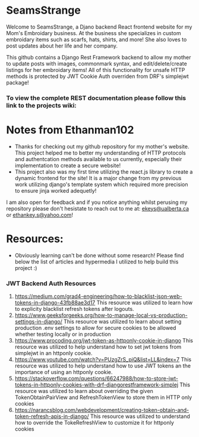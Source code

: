 # SeamsStrange
Welcome to SeamsStrange, a Djano backend React frontend website for my Mom's Embroidary business. At the business she specializes in custom embroidary items such as scarfs, hats, shirts, and more! She also loves to post updates about her life and her company.

This github contains a Django Rest Framework backend to allow my mother to update posts with images, commonmark syntax, and edit/delete/create listings for her embroidary items! All of this functionality for unsafe HTTP methods is protected by JWT Cookie Auth overriden from DRF's simplejwt package! 

### To view the complete REST documentation please follow this link to the projects wiki:

# Notes from Ethanman102
 - Thanks for checking out my github repository for my mother's website. This project helped me to better my understanding of HTTP protocols and authentcation methods available to us currently, especially their implementation to create a secure website!
 - This project also was my first time utilizing the react.js library to create a dynamic frontend for the site! It is a major change from my previous work utilizing django's template system which required more precision to ensure jinja worked adequetly!

I am also open for feedback and if you notice anything whilst perusing my repository please don't hesistate to reach out to me at: ekeys@ualberta.ca or ethankey.s@yahoo.com!

 # Resources:
 - Obviously learning can't be done without some research! Please find below the list of articles and hypermedia I utilized to help build this project :)

### JWT Backend Auth Resources
 1. https://medium.com/grad4-engineering/how-to-blacklist-json-web-tokens-in-django-43fb88ae3d17
    This resource was utilized to learn how to explicity blacklist refresh tokens after logouts.
2. https://www.geeksforgeeks.org/how-to-manage-local-vs-production-settings-in-django/ This resource was utilized to learn about setting production .env settings to allow for secure cookies to be allowed whether testing locally or in production
3. https://www.procoding.org/jwt-token-as-httponly-cookie-in-django This resource was utilized to help understand how to set jwt tokens from simplejwt in an httponly cookie.
4. https://www.youtube.com/watch?v=PUzgZrS_piQ&list=LL&index=7 This resource was utilized to help understand how to use JWT tokens an the importance of using an httponly cookie.
5. https://stackoverflow.com/questions/66247988/how-to-store-jwt-tokens-in-httponly-cookies-with-drf-djangorestframework-simplej This resource was utilized to learn about overriding the given TokenObtainPairView and RefreshTokenView to store them in HTTP only cookies
6. https://narancsblog.com/webdevelopment/creating-token-obtain-and-token-refresh-apis-in-django/ This resource was utilized to understand how to override the TokeRefreshView to customize it for httponly cookies
